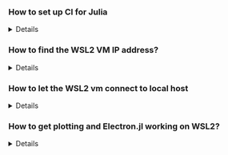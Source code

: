### How to set up CI for Julia

<details>
From @oxinabox

The TravisCI docs are basically correct
These three steps: https://docs.travis-ci.com/user/tutorial/#to-get-started-with-travis-ci-using-github
but not using the ruby example.

TravisCI’s specific stuff is in https://docs.travis-ci.com/user/languages/julia/
though rather than the extremely minimal `.travis.yml` from that most people use something like
https://github.com/JuliaLang/Example.jl/blob/master/.travis.yml
But if you don’t have docs and don’t want coverage then just the stuff from the Travis docs are fine
i.e.
```yaml
language: julia
os:
  - osx
  - linux
julia:
  - 1.0  # LTS
  - 1  # Stable
  - nightly
```
</details>

### How to find the WSL2 VM IP address?
<details>
  
`ip addr | grep eth0` then look for value under `inet`

See https://docs.microsoft.com/en-us/windows/wsl/compare-versions
</details>

### How to let the WSL2 vm connect to local host
<details>
  
**To add**
`netsh interface portproxy add v4tov4 listenport=8081 listenaddress=0.0.0.0 connectport=8081 connectaddress=172.27.216.79`

**to delete**
`netsh interface portproxy add v4tov4 listenport=8081 listenaddress=0.0.0.0 connectport=8081 connectaddress=172.27.216.79`
</details>

### How to get plotting and Electron.jl working on WSL2?
<details>

Check this https://github.com/microsoft/WSL/issues/2855

It says
```
WSL runs OpenGL alright, but it is not a supported scenario. You didn't follow the issue template, but in general from a clean Ubuntu install from the store do:

$ sudo apt install ubuntu-desktop mesa-utils
$ export DISPLAY=localhost:0
$ glxgears
On the Windows side, install VcXsrv, choose multiple windows, display 0, start no client, disable native opengl (sic). The hang out for this stuff is generally #637, but if you have a specific scenario I'll hold this open for a bit. It might be your scenario works. It might not.
```
</details>
